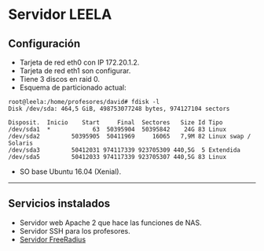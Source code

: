 
# Servidor LEELA

## Configuración

* Tarjeta de red eth0 con IP 172.20.1.2.
* Tarjeta de red eth1 son configurar.
* Tiene 3 discos en raid 0.
* Esquema de particionado actual:
```
root@leela:/home/profesores/david# fdisk -l
Disk /dev/sda: 464,5 GiB, 498753077248 bytes, 974127104 sectors

Disposit.  Inicio    Start     Final  Sectores   Size Id Tipo
/dev/sda1  *            63  50395904  50395842    24G 83 Linux
/dev/sda2         50395905  50411969     16065   7,9M 82 Linux swap / Solaris
/dev/sda3         50412031 974117339 923705309 440,5G  5 Extendida
/dev/sda5         50412033 974117339 923705307 440,5G 83 Linux
```

* SO base Ubuntu 16.04 (Xenial).

---

## Servicios instalados

* Servidor web Apache 2 que hace las funciones de NAS.
* Servidor SSH para los profesores.
* [Servidor FreeRadius](freeradius.md)
